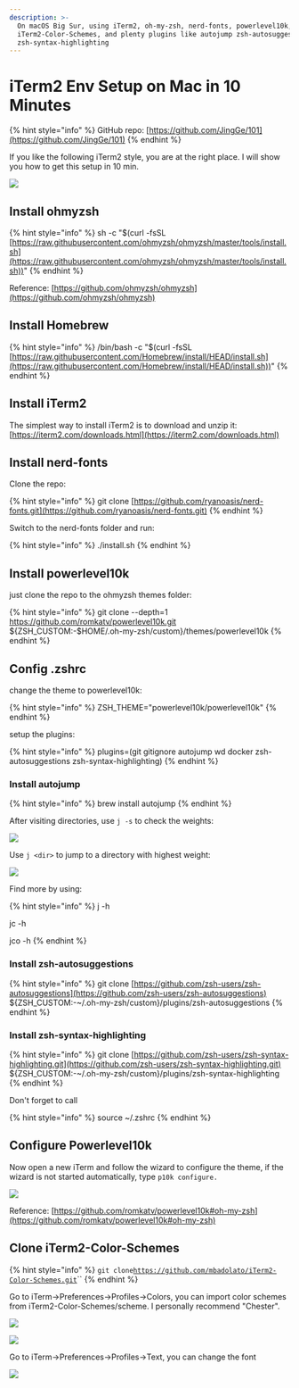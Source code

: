```yaml
---
description: >-
  On macOS Big Sur, using iTerm2, oh-my-zsh, nerd-fonts, powerlevel10k,
  iTerm2-Color-Schemes, and plenty plugins like autojump zsh-autosuggestions
  zsh-syntax-highlighting
---
```


# iTerm2 Env Setup on Mac in 10 Minutes

{% hint style="info" %}
GitHub repo: [https://github.com/JingGe/101](https://github.com/JingGe/101)
{% endhint %}

If you like the following iTerm2 style, you are at the right place. I will show you how to get this setup in 10 min.

![](<../.gitbook/assets/image (2).png>)

## Install ohmyzsh

{% hint style="info" %}
sh -c "$(curl -fsSL [https://raw.githubusercontent.com/ohmyzsh/ohmyzsh/master/tools/install.sh](https://raw.githubusercontent.com/ohmyzsh/ohmyzsh/master/tools/install.sh))"
{% endhint %}

Reference: [https://github.com/ohmyzsh/ohmyzsh](https://github.com/ohmyzsh/ohmyzsh)

## Install Homebrew

{% hint style="info" %}
/bin/bash -c "$(curl -fsSL [https://raw.githubusercontent.com/Homebrew/install/HEAD/install.sh](https://raw.githubusercontent.com/Homebrew/install/HEAD/install.sh))"
{% endhint %}

## Install iTerm2

The simplest way to install iTerm2 is to download and unzip it: [https://iterm2.com/downloads.html](https://iterm2.com/downloads.html)

## Install nerd-fonts

Clone the repo:

{% hint style="info" %}
git clone [https://github.com/ryanoasis/nerd-fonts.git](https://github.com/ryanoasis/nerd-fonts.git)
{% endhint %}

Switch to the nerd-fonts folder and run:

{% hint style="info" %}
./install.sh
{% endhint %}

## Install powerlevel10k

just clone the repo to the ohmyzsh themes folder:

{% hint style="info" %}
git clone --depth=1 https://github.com/romkatv/powerlevel10k.git ${ZSH\_CUSTOM:-$HOME/.oh-my-zsh/custom}/themes/powerlevel10k
{% endhint %}

## Config .zshrc

change the theme to powerlevel10k:

{% hint style="info" %}
ZSH\_THEME="powerlevel10k/powerlevel10k"
{% endhint %}

setup the plugins:

{% hint style="info" %}
plugins=(git gitignore autojump wd docker zsh-autosuggestions zsh-syntax-highlighting)
{% endhint %}

### Install autojump

{% hint style="info" %}
brew install autojump
{% endhint %}

After visiting directories, use `j -s` to check the weights:

![](<../.gitbook/assets/image (16).png>)

Use `j <dir>` to jump to a directory with highest weight:

![](<../.gitbook/assets/image (13).png>)

Find more by using:

{% hint style="info" %}
j -h

jc -h

jco -h
{% endhint %}

### Install zsh-autosuggestions

{% hint style="info" %}
git clone [https://github.com/zsh-users/zsh-autosuggestions](https://github.com/zsh-users/zsh-autosuggestions) ${ZSH\_CUSTOM:-\~/.oh-my-zsh/custom}/plugins/zsh-autosuggestions
{% endhint %}

### Install zsh-syntax-highlighting

{% hint style="info" %}
git clone [https://github.com/zsh-users/zsh-syntax-highlighting.git](https://github.com/zsh-users/zsh-syntax-highlighting.git) ${ZSH\_CUSTOM:-\~/.oh-my-zsh/custom}/plugins/zsh-syntax-highlighting
{% endhint %}

Don't forget to call

{% hint style="info" %}
source \~/.zshrc
{% endhint %}

## Configure Powerlevel10k

Now open a new iTerm and follow the wizard to configure the theme, if the wizard is not started automatically, type `p10k configure.`

![](../.gitbook/assets/configuration-wizard.gif)

Reference: [https://github.com/romkatv/powerlevel10k#oh-my-zsh](https://github.com/romkatv/powerlevel10k#oh-my-zsh)

## Clone iTerm2-Color-Schemes

{% hint style="info" %}
`git clone`[`https://github.com/mbadolato/iTerm2-Color-Schemes.git`](https://github.com/mbadolato/iTerm2-Color-Schemes.git)``
{% endhint %}

Go to iTerm->Preferences->Profiles->Colors, you can import color schemes from iTerm2-Color-Schemes/scheme. I personally recommend "Chester".

![](<../.gitbook/assets/image (5).png>)

![](<../.gitbook/assets/image (7).png>)

Go to iTerm->Preferences->Profiles->Text, you can change the font

![](<../.gitbook/assets/image (8).png>)

